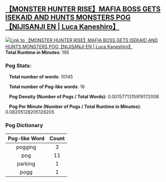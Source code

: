 ## [【MONSTER HUNTER RISE】MAFIA BOSS GETS ISEKAID AND HUNTS MONSTERS POG【NIJISANJI EN | Luca Kaneshiro】](https://www.youtube.com/watch?v=KMS9NVI1NQI)
[![Link to 【MONSTER HUNTER RISE】MAFIA BOSS GETS ISEKAID AND HUNTS MONSTERS POG【NIJISANJI EN | Luca Kaneshiro】](https://img.youtube.com/vi/KMS9NVI1NQI/0.jpg)](https://www.youtube.com/watch?v=KMS9NVI1NQI)
**Total Runtime in Minutes**: 195

### **Pog Stats:**

&nbsp;&nbsp;&nbsp;**Total number of words**: 10145

&nbsp;&nbsp;&nbsp;**Total number of Pog-like words**: 16

&nbsp;&nbsp;&nbsp;**Pog Density (Number of Pogs / Total Words)**: 0.0015771315919172006

&nbsp;&nbsp;&nbsp;**Pog Per Minute (Number of Pogs / Total Runtime in Minutes)**: 0.08205128205128205

### **Pog Dictionary**
**Pog-like Word** | **Count**
:---: | :---:
pogging | 3
pog | 11
parking | 1
pogg | 1


